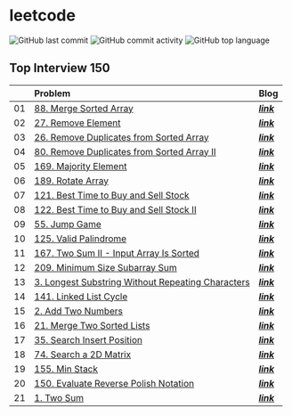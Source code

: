 # leetcode

![GitHub last commit](https://img.shields.io/github/last-commit/nahyeon99/leetcode)
![GitHub commit activity](https://img.shields.io/github/commit-activity/m/nahyeon99/leetcode)
![GitHub top language](https://img.shields.io/github/languages/top/nahyeon99/leetcode?color=yellow&logo=Java)

## Top Interview 150

|    | Problem                                                                                                             | Blog                                           |
|:--:|:--------------------------------------------------------------------------------------------------------------------|:-----------------------------------------------|
| 01 | [88. Merge Sorted Array](./src/MergeSortedArray/Solution.java)                                                      | [**_link_**](https://nahyeon99.tistory.com/2)  |
| 02 | [27. Remove Element ](./src/RemoveElement/Solution.java)                                                            | [**_link_**](https://nahyeon99.tistory.com/3)  |
| 03 | [26. Remove Duplicates from Sorted Array](./src/RemoveDuplicatesFromSortedArray/Solution.java)                      | [**_link_**](https://nahyeon99.tistory.com/4)  |
| 04 | [80. Remove Duplicates from Sorted Array II](./src/RemoveDuplicatesFromSortedArray2/Solution.java)                  | [**_link_**](https://nahyeon99.tistory.com/6)  |
| 05 | [169. Majority Element](./src/MajorityElement/Solution.java)                                                        | [**_link_**](https://nahyeon99.tistory.com/7)  |
| 06 | [189. Rotate Array](./src/RotateArray/Solution.java)                                                                | [**_link_**](https://nahyeon99.tistory.com/8)  |
| 07 | [121. Best Time to Buy and Sell Stock](./src/BestTimeToBuyAndSellStock/Solution.java)                               | [**_link_**](https://nahyeon99.tistory.com/9)  |
| 08 | [122. Best Time to Buy and Sell Stock II](./src/BestTimeToBuyAndSellStock2/Solution.java)                           | [**_link_**](https://nahyeon99.tistory.com/10) |
| 09 | [55. Jump Game](./src/JumpGame/Solution.java)                                                                       | [**_link_**](https://nahyeon99.tistory.com/11) |
| 10 | [125. Valid Palindrome](./src/ValidPalindrome/Solution.java)                                                        | [**_link_**](https://nahyeon99.tistory.com/12) |
| 11 | [167. Two Sum II - Input Array Is Sorted](./src/TwoSum2_InputArrayIsSorted/Solution.java)                           | [**_link_**](https://nahyeon99.tistory.com/13) |
| 12 | [209. Minimum Size Subarray Sum](./src/MinimumSizeSubarraySum/Solution.java)                                        | [**_link_**](https://nahyeon99.tistory.com/17) |
| 13 | [3. Longest Substring Without Repeating Characters](./src/LongestSubstringWithoutRepeatingCharacters/Solution.java) | [**_link_**](https://nahyeon99.tistory.com/18) |
| 14 | [141. Linked List Cycle](./src/LinkedListCycle/Solution.java)                                                       | [**_link_**](https://nahyeon99.tistory.com/19) |
| 15 | [2. Add Two Numbers](./src/AddTwoNumbers/Solution.java)                                                             | [**_link_**](https://nahyeon99.tistory.com/20) |
| 16 | [21. Merge Two Sorted Lists](./src/MergeTwoSortedLists/Solution.java)                                               | [**_link_**](https://nahyeon99.tistory.com/21) |
| 17 | [35. Search Insert Position](./src/SearchInsertPosition/Solution.java)                                              | [**_link_**](https://nahyeon99.tistory.com/22) |
| 18 | [74. Search a 2D Matrix](./src/SearchA2DMatrix/Solution.java)                                                       | [**_link_**](https://nahyeon99.tistory.com/23) |
| 19 | [155. Min Stack](./src/MinStack/MinStack.java)                                                                      | [**_link_**](https://nahyeon99.tistory.com/24) |
| 20 | [150. Evaluate Reverse Polish Notation](./src/EvaluateReversePolishNotation/Solution2.java)                         | [**_link_**](https://nahyeon99.tistory.com/25) |
| 21 | [1. Two Sum](./src/TwoSum/Solution2.java)                                                                           | [**_link_**](https://nahyeon99.tistory.com/26) |
